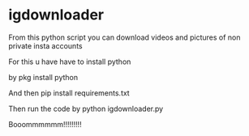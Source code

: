 # igdownloader
From this python script you can download videos and pictures of non private insta accounts


For this u have have to install python

by pkg install python

And then pip install requirements.txt

Then run the code by python igdownloader.py

Booommmmmm!!!!!!!!!
